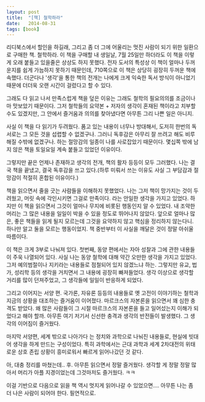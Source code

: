 ```yaml
---
layout: post
title:  "[책] 철학하라"
date:   2014-08-31
tags: [book]
---
```


리디북스에서 할인을 하길래, 그리고 좀 더 그에 어울리는 멋진 사람이 되기 위한 일환으로 구매한 책. 철학하라. 이 책을 구매할 내 생일날, 7월 25일만 하더라도 이 책을 이렇게 오래 붙들고 있을줄은 상상도 하지 못했다. 전자 도서의 특성상 이 책이 얼마나 두꺼운지를 쉽게 가늠하지 못하기 때문인데, 710쪽으로 이 책은 상당히 굉장히 두꺼운 책에 속했다. 더군다나 '생각'을 통한 책의 전개는 나에게 크게 익숙한 독서 방식이 아니었기 때문에 더더욱 오랜 시간이 걸렸다고 할 수 있다. 

  그래도 다 읽고 나서 만족스럽게 책을 덮은 이유는 그래도 철학의 필요의의를 조금이나마 맛보았기 때문이다. 그저 철학들의 요약본 + 저자의 생각이 혼재된 책이라고 치부할 수도 있겠지만, 그 안에서 즐거움과 의의를 찾아냈다면 아무튼 그리 나쁜 일은 아니지. 

  사실 이 책을 다 읽기가 두려웠다. 품고 있는 내용이 너무나 방대해서, 도저히 한번의 독서로는 그 모든 것을 섭렵할 수 없겠구나. 그러니 독후감은 아무리 잘 쓰려고 해도 비루해질 수밖에 없겠구나. 하는 절망감의 일종이 나를 사로잡았기 때문이다. 몇십쪽 밖에 남지 않은 책을 토일요일 계속 붙들고 있었던 이유이다. 

  그렇지만 끝은 언제나 존재하고 생각의 전개, 책의 활자 등등이 모두 그러했다. 나는 결국 책을 끝냈고, 결국 독후감을 쓰고 있다.(하루 미뤄서 쓰는 이유도 사실 그 부담감과 절망감이 적절히 혼합된 이유이다.) 

  책을 읽으면서 줄을 긋는 사람들을 이해하지 못했었다. 나는 그저 책이 망가지는 것이 두려웠고, 머릿 속에 각인시키면 그걸로 만족이다. 라는 안일한 생각을 가지고 있었다. 하지만 이 책을 읽으면서 그것이 얼마나 무지에 비롯된 행동인지 알 수 있었다. 내 조악한 머리는 그 많은 내용을 일일이 박을 수 있을 정도로 뛰어나지 않았다. 앞으로 얼마나 많은, 좋은 책들을 읽게 될지 모르는데 그것을 요약하지 않고 핵심을 정리하지 않는다니. 하나만 알고 둘을 모르는 행동이었지. 책 중반부터 이 사실을 깨달은 것이 정말 아쉬울 따름이다. 

  이 책은 크게 3부로 나눠져 있다. 첫번째, 동양 편에서는 자아 성찰과 그에 관한 내용들이 주욱 나열되어 있다. 사실 나는 동양 철학에 대해 약간 오만한 생각을 가지고 있었다. 그저 예의범절이나 지키라는 내용들로 점철되어 있지 않겠느냐 하는. 그렇지만 유교, 법가, 성리학 등의 생각을 거치면서 그 내용에 굉장히 빠져들었다. 생각 이상으로 생각할 거리를 많이 던져주었고, 그 생각들에 일일이 반응하게 되었다. 

  그리고 이어지는 서양 편. 국가론, 자유론 등등의 내용들로 옛 고전이 이야기하는 철학과 지금의 상황을 대조하는 즐거움이 이어졌다. 마르크스의 자본론을 읽으면서 꽤 심한 충격도 받았다. 왜 많은 사람들이 그 시절 마르크스의 자본론을 들고 일어섰는지 이해가 되었다고 해야 할까. 아무튼 여기 저기서 신선한 충격과 생각의 반전들이 발생했다. 그 생각의 이어짐이 즐거웠다. 

  마지막 서양편, 세계 밖으로 나아가다 는 정치와 과학으로 나눠진 내용들로, 현실에 빗대어 생각을 하게 만드는 구성이었다. 특히 과학에서는 근대 과학과 세계 2차대전의 위태로운 상호 존립 상황이 흥미로워서 빠르게 읽어나갔던 것 같다. 

  아, 대충 정리를 마쳤는데.. 후. 아무튼 읽으면서 정말 즐거웠다. 생각할 게 정말 정말 많아서 머리가 아플 지경이었는데 그것마저도 즐거웠다. ㅋㅋ 

  이걸 기반으로 다음으로 읽을 책 역시 멋지게 읽어나갈 수 있었으면.... 아무튼 나는 좀 더 나은 사람이 되어야 한다. 필연적으로.